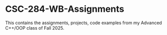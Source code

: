 # CSC-284-WB-Assignments
This contains the assignments, projects, code examples from my Advanced C++/OOP class of Fall 2025.
